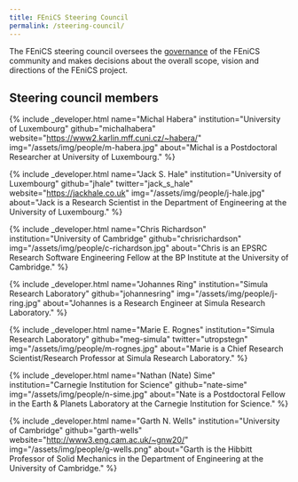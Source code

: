 ```yaml
---
title: FEniCS Steering Council
permalink: /steering-council/
---
```


The FEniCS steering council oversees the [governance](index.md) of the FEniCS community
and makes decisions about the overall scope, vision and directions of the FEniCS project.

## Steering council members

{% include _developer.html
  name="Michal Habera"
  institution="University of Luxembourg"
  github="michalhabera"
  website="https://www2.karlin.mff.cuni.cz/~habera/"
  img="/assets/img/people/m-habera.jpg"
  about="Michal is a Postdoctoral Researcher at University of Luxembourg."
%}

{% include _developer.html
  name="Jack S. Hale"
  institution="University of Luxembourg"
  github="jhale"
  twitter="jack_s_hale"
  website="https://jackhale.co.uk"
  img="/assets/img/people/j-hale.jpg"
  about="Jack is a Research Scientist in the Department of Engineering at the University of Luxembourg."
%}

{% include _developer.html
  name="Chris Richardson"
  institution="University of Cambridge"
  github="chrisrichardson"
  img="/assets/img/people/c-richardson.jpg"
  about="Chris is an EPSRC Research Software Engineering Fellow at the BP Institute at the University of Cambridge."
%}

{% include _developer.html
  name="Johannes Ring"
  institution="Simula Research Laboratory"
  github="johannesring"
  img="/assets/img/people/j-ring.jpg"
  about="Johannes is a Research Engineer at Simula Research Laboratory."
%}

{% include _developer.html
  name="Marie E. Rognes"
  institution="Simula Research Laboratory"
  github="meg-simula"
  twitter="utropstegn"
  img="/assets/img/people/m-rognes.jpg"
  about="Marie is a Chief Research Scientist/Research Professor at Simula Research Laboratory."
%}

{% include _developer.html
  name="Nathan (Nate) Sime"
  institution="Carnegie Institution for Science"
  github="nate-sime"
  img="/assets/img/people/n-sime.jpg"
  about="Nate is a Postdoctoral Fellow in the Earth & Planets Laboratory at the Carnegie Institution for Science."
%}

{% include _developer.html
  name="Garth N. Wells"
  institution="University of Cambridge"
  github="garth-wells"
  website="http://www3.eng.cam.ac.uk/~gnw20/"
  img="/assets/img/people/g-wells.png"
  about="Garth is the Hibbitt Professor of Solid Mechanics in the Department of Engineering at the University of Cambridge."
%}
